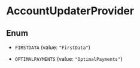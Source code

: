 
# AccountUpdaterProvider

## Enum


* `FIRSTDATA` (value: `"FirstData"`)

* `OPTIMALPAYMENTS` (value: `"OptimalPayments"`)



